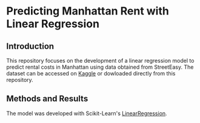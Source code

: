 # Predicting Manhattan Rent with Linear Regression
## Introduction
This repository focuses on the development of a linear regression model to predict rental costs in Manhattan using data obtained from StreetEasy. The dataset can be accessed on [Kaggle](https://www.kaggle.com/zohaib30/streeteasy-dataset) or dowloaded directly from this repository.
## Methods and Results
The model was developed with Scikit-Learn's [LinearRegression](https://scikit-learn.org/stable/modules/generated/sklearn.linear_model.LinearRegression.html). 
